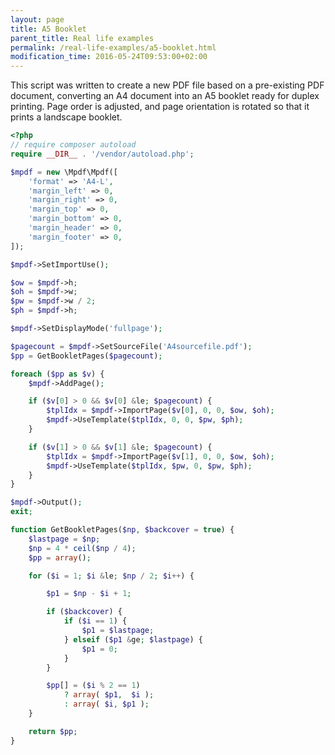```yaml
---
layout: page
title: A5 Booklet
parent_title: Real life examples
permalink: /real-life-examples/a5-booklet.html
modification_time: 2016-05-24T09:53:00+02:00
---
```


This script was written to create a new PDF file based on a pre-existing PDF document, converting an A4 document
into an A5 booklet ready for duplex printing. Page order is adjusted, and page orientation is rotated so that
it prints a landscape booklet.

```php
<?php
// require composer autoload
require __DIR__ . '/vendor/autoload.php';

$mpdf = new \Mpdf\Mpdf([
    'format' => 'A4-L',
    'margin_left' => 0,
    'margin_right' => 0,
    'margin_top' => 0,
    'margin_bottom' => 0,
    'margin_header' => 0,
    'margin_footer' => 0,
]);

$mpdf->SetImportUse();

$ow = $mpdf->h;
$oh = $mpdf->w;
$pw = $mpdf->w / 2;
$ph = $mpdf->h;

$mpdf->SetDisplayMode('fullpage');

$pagecount = $mpdf->SetSourceFile('A4sourcefile.pdf');
$pp = GetBookletPages($pagecount);

foreach ($pp as $v) {
    $mpdf->AddPage();

    if ($v[0] > 0 && $v[0] &le; $pagecount) {
        $tplIdx = $mpdf->ImportPage($v[0], 0, 0, $ow, $oh);
        $mpdf->UseTemplate($tplIdx, 0, 0, $pw, $ph);
    }

    if ($v[1] > 0 && $v[1] &le; $pagecount) {
        $tplIdx = $mpdf->ImportPage($v[1], 0, 0, $ow, $oh);
        $mpdf->UseTemplate($tplIdx, $pw, 0, $pw, $ph);
    }
}

$mpdf->Output();
exit;

function GetBookletPages($np, $backcover = true) {
    $lastpage = $np;
    $np = 4 * ceil($np / 4);
    $pp = array();

    for ($i = 1; $i &le; $np / 2; $i++) {

        $p1 = $np - $i + 1;

        if ($backcover) {
            if ($i == 1) {
                $p1 = $lastpage;
            } elseif ($p1 &ge; $lastpage) {
                $p1 = 0;
            }
        }

        $pp[] = ($i % 2 == 1)
            ? array( $p1,  $i );
            : array( $i, $p1 );
    }

    return $pp;
}

```

